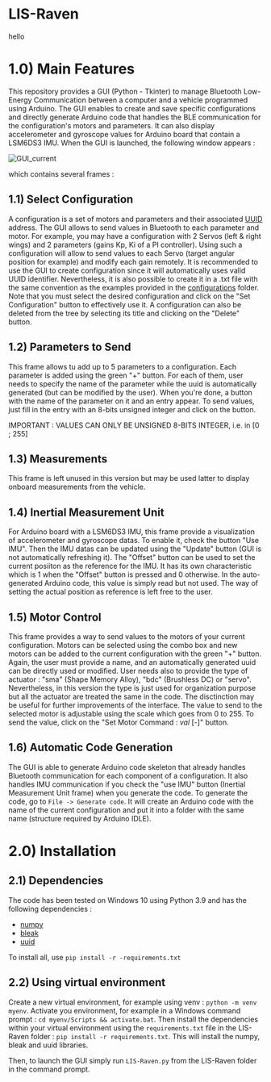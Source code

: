 <link rel="stylesheet" type="text/css" href="mystyle.css">

# LIS-Raven

<span>hello</span>


# 1.0) Main Features
This repository provides a GUI (Python - Tkinter) to manage Bluetooth Low-Energy Communication between a computer and a vehicle programmed using Arduino. The GUI enables to create and save specific configurations and directly generate Arduino code that handles the BLE communication for the configuration's motors and parameters. It can also display accelerometer and gyroscope values for Arduino board that contain a LSM6DS3 IMU. When the GUI is launched, the following window appears :

![GUI_current](https://user-images.githubusercontent.com/78551150/221360210-f3093f3c-de08-47b3-9cea-7bf30539ac4f.png)

which contains several frames :

## 1.1) Select Configuration
A configuration is a set of motors and parameters and their associated [UUID](https://en.wikipedia.org/wiki/Universally_unique_identifier) address. The GUI allows to send values in Bluetooth to each parameter and motor. For example, you may have a configuration with 2 Servos (left & right wings) and 2 parameters (gains Kp, Ki of a PI controller). Using such a configuration will allow to send values to each Servo (target angular position for example) and modify each gain remotely. It is recommended to use the GUI to create configuration since it will automatically uses valid UUID identifier. Nevertheless, it is also possible to create it in a .txt file with the same convention as the examples provided in the [configurations](configurations) folder. Note that you must select the desired configuration and click on the "Set Configuration" button to effectively use it. A configuration can also be deleted from the tree by selecting its title and clicking on the "Delete" button.

## 1.2) Parameters to Send
This frame allows tu add up to 5 parameters to a configuration. Each parameter is added using the green "+" button. For each of them, user needs to specify the name of the parameter while the uuid is automatically generated (but can be modified by the user). When you're done, a button with the name of the parameter on it and an entry appear. To send values, just fill in the entry with an 8-bits unsigned integer and click on the button.

IMPORTANT : VALUES CAN ONLY BE UNSIGNED 8-BITS INTEGER, i.e. in [0 ; 255]

## 1.3) Measurements
This frame is left unused in this version but may be used latter to display onboard measurements from the vehicle.

## 1.4) Inertial Measurement Unit
For Arduino board with a LSM6DS3 IMU, this frame provide a visualization of accelerometer and gyroscope datas. To enable it, check the button "Use IMU". Then the IMU datas can be updated using the "Update" button (GUI is not automatically refreshing it). The "Offset" button can be used to set the current posiiton as the reference for the IMU. It has its own characteristic which is 1 when the "Offset" button is pressed and 0 otherwise. In the auto-generated Arduino code, this value is simply read but not used. The way of setting the actual position as reference is left free to the user.

## 1.5) Motor Control
This frame provides a way to send values to the motors of your current configuration. Motors can be selected using the combo box and new motors can be added to the current configuration with the green "+" button. Again, the user must provide a name, and an automatically generated uuid can be directly used or modified. User needs also to provide the type of actuator : "sma" (Shape Memory Alloy), "bdc" (Brushless DC) or "servo". Nevertheless, in this version the type is just used for organization purpose but all the actuator are treated the same in the code. The disctinction may be useful for further improvements of the interface. 
The value to send to the selected motor is adjustable using the scale which goes from 0 to 255. To send the value, click on the "Set Motor Command : *val* [-]" button.

## 1.6) Automatic Code Generation
The GUI is able to generate Arduino code skeleton that already handles Bluetooth communication for each component of a configuration. It also handles IMU communication if you check the "use IMU" button (Inertial Measurement Unit frame) when you generate the code. To generate the code, go to ```File -> Generate code```. It will create an Arduino code with the name of the current configuration and put it into a folder with the same name (structure required by Arduino IDLE).

# 2.0) Installation
## 2.1) Dependencies
The code has been tested on Windows 10 using Python 3.9 and has the following dependencies :
- [numpy](https://pypi.org/project/numpy/)
- [bleak](https://pypi.org/project/bleak/)
- [uuid](https://docs.python.org/3/library/uuid.html)

To install all, use ```pip install -r -requirements.txt```

## 2.2) Using virtual environment

Create a new virtual environment, for example using venv : ```python -m venv myenv```.
Activate you environment, for example in a Windows command prompt : ```cd myenv/Scripts && activate.bat```.
Then install the dependencies within your virtual environment using the ```requirements.txt``` file in the LIS-Raven folder : ```pip install -r requirements.txt```. This will install the numpy, bleak and uuid libraries.

Then, to launch the GUI simply run ```LIS-Raven.py``` from the LIS-Raven folder in the command prompt. 
